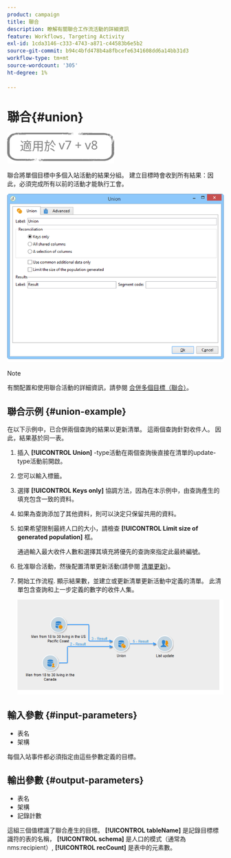 ```yaml
---
product: campaign
title: 聯合
description: 瞭解有關聯合工作流活動的詳細資訊
feature: Workflows, Targeting Activity
exl-id: 1cda3146-c333-4743-a871-c44583b6e5b2
source-git-commit: b94c4bfd478b4a8fbcefe6341608dd6a14bb31d3
workflow-type: tm+mt
source-wordcount: '305'
ht-degree: 1%

---
```


# 聯合{#union}

![](../../assets/common.svg)

聯合將單個目標中多個入站活動的結果分組。 建立目標時會收到所有結果：因此，必須完成所有以前的活動才能執行工會。

![](assets/s_user_segmentation_union.png)

>[!NOTE]
>
>有關配置和使用聯合活動的詳細資訊，請參閱 [合併多個目標（聯合）](targeting-data.md#combining-several-targets--union-)。

## 聯合示例 {#union-example}

在以下示例中，已合併兩個查詢的結果以更新清單。 這兩個查詢針對收件人。 因此，結果基於同一表。

1. 插入 **[!UICONTROL Union]** -type活動在兩個查詢後直接在清單的update-type活動前開啟。
1. 您可以輸入標籤。
1. 選擇 **[!UICONTROL Keys only]** 協調方法，因為在本示例中，由查詢產生的填充包含一致的資料。
1. 如果為查詢添加了其他資料，則可以決定只保留共用的資料。
1. 如果希望限制最終人口的大小，請檢查 **[!UICONTROL Limit size of generated population]** 框。

   通過輸入最大收件人數和選擇其填充將優先的查詢來指定此最終編號。

1. 批准聯合活動，然後配置清單更新活動(請參閱 [清單更新](list-update.md))。
1. 開始工作流程. 顯示結果數，並建立或更新清單更新活動中定義的清單。 此清單包含查詢和上一步定義的數字的收件人集。

   ![](assets/union_example.png)

## 輸入參數 {#input-parameters}

* 表名
* 架構

每個入站事件都必須指定由這些參數定義的目標。

## 輸出參數 {#output-parameters}

* 表名
* 架構
* 記錄計數

這組三個值標識了聯合產生的目標。 **[!UICONTROL tableName]** 是記錄目標標識符的表的名稱， **[!UICONTROL schema]** 是人口的模式（通常為nms:recipient）, **[!UICONTROL recCount]** 是表中的元素數。
